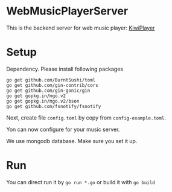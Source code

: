 # WebMusicPlayerServer

This is the backend server for web music player: [KiwiPlayer](https://pinkiebala.nctu.me/KiwiPlayer/)

# Setup

Dependency. Please install following packages

    go get github.com/BurntSushi/toml
    go get github.com/gin-contrib/cors
    go get github.com/gin-gonic/gin
    go get gopkg.in/mgo.v2
    go get gopkg.in/mgo.v2/bson
    go get github.com/fsnotify/fsnotify
    
Next, create file `config.toml` by copy from `config-example.toml`.

Yon can now configure for your music server.

We use mongodb database. Make sure you set it up.

# Run
You can direct run it by `go run *.go` or build it with `go build`
